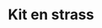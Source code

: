 ---
title: Kit en strass
date: 
draft: false

# descripcion
description : Aros colgantes en plata 925 con detalles en strass

materials: Plata 925

color: 

dimensions: 

code: 01-06-0975

type: "Aros"

categories: []

price: $4.190,00

price_eftvo: $3.560,00

# Images
# first image will be shown in the product page
images:
  # - image: "images/path_to_image"
  # La ubicacion de las imagenes es imagenes/Aros/Aros.Strass/01-06-0975-kit-en-strass
  - image: "./images/aros/strass/01-06-0975-kit-en-strass_a.jpg"
  - image: "./images/aros/strass/01-06-0975-kit-en-strass_b.jpg"
---